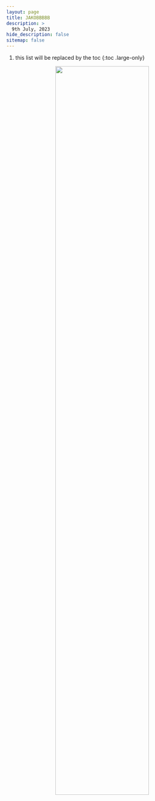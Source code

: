 ```yaml
---
layout: page
title: JAKOBBBBB
description: >
  9th July, 2023
hide_description: false
sitemap: false
---
```


1. this list will be replaced by the toc
{:toc .large-only}


<p align="center" width="100%">
    <img width="70%" src="">
</p>



